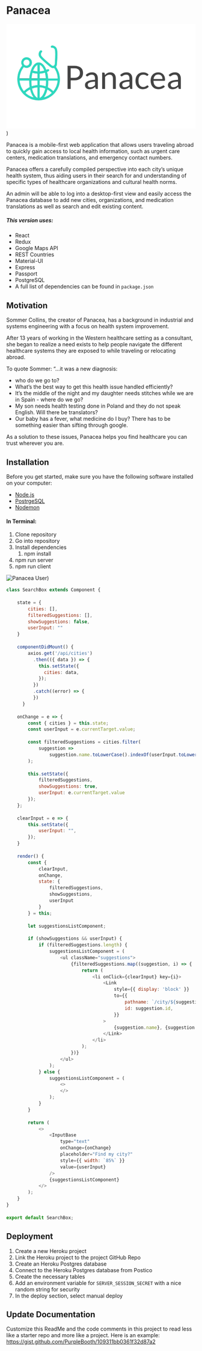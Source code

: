 # Panacea # 

![Panacea Logo](src/images/panacealogo.png))

Panacea is a mobile-first web application that allows users traveling abroad to quickly gain access to local health information, such as urgent care centers, medication translations, and emergency contact numbers.

Panacea offers a carefully compiled perspective into each city’s unique health system, thus aiding users in their search for and understanding of specific types of healthcare organizations and cultural health norms.  

An admin will be able to log into a desktop-first view and easily access the Panacea database to add new cities, organizations, and medication translations as well as search and edit existing content.

##### This version uses: ####
* React
* Redux
* Google Maps API
* REST Countries
* Material-UI
* Express
* Passport
* PostgreSQL 
* A full list of dependencies can be found in `package.json`


## Motivation ##
Sommer Collins, the creator of Panacea, has a background in industrial and systems engineering with a focus on health system improvement.  

After 13 years of working in the Western healthcare setting as a consultant, she began to realize a need exists to help people navigate the different healthcare systems they are exposed to while traveling or relocating abroad.   

To quote Sommer:
 “...it was a new diagnosis:  
* who do we go to?  
* What’s the best way to get this health issue handled efficiently?  
* It’s the middle of the night and my daughter needs stitches while we are in Spain - where do we go?
* My son needs health testing done in Poland and they do not speak English. Will there be translators?
* Our baby has a fever, what medicine do I buy?  There has to be something easier than sifting through google. 

As a solution to these issues, Panacea helps you find healthcare you can trust wherever you are. 


## Installation ##

Before you get started, make sure you have the following software installed on your computer:

- [Node.js](https://nodejs.org/en/)
- [PostrgeSQL](https://www.postgresql.org/)
- [Nodemon](https://nodemon.io/)


#### In Terminal: ####
1. Clone repository
2. Go into repository
3. Install dependencies
    1. npm install
4. npm run server
5. npm run client


![Panacea User](src/images/panaceauser.gif))


```javascript
class SearchBox extends Component {

    state = {
        cities: [],
        filteredSuggestions: [],
        showSuggestions: false,
        userInput: ""
    }

    componentDidMount() {
        axios.get('/api/cities')
          .then(({ data }) => {
            this.setState({
              cities: data,
            });
          })
          .catch((error) => {
          })
      }

    onChange = e => {
        const { cities } = this.state;
        const userInput = e.currentTarget.value;

        const filteredSuggestions = cities.filter(
            suggestion =>
                suggestion.name.toLowerCase().indexOf(userInput.toLowerCase()) > -1
        );

        this.setState({
            filteredSuggestions,
            showSuggestions: true,
            userInput: e.currentTarget.value
        });
    };

    clearInput = e => {
        this.setState({
            userInput: "",
        });
    }

    render() {
        const {
            clearInput,
            onChange,
            state: {
                filteredSuggestions,
                showSuggestions,
                userInput
            }
        } = this;

        let suggestionsListComponent;

        if (showSuggestions && userInput) {
            if (filteredSuggestions.length) {
                suggestionsListComponent = (
                    <ul className="suggestions">
                        {filteredSuggestions.map((suggestion, i) => {
                            return (
                                <li onClick={clearInput} key={i}>
                                    <Link
                                        style={{ display: 'block' }}
                                        to={{
                                            pathname: `/city/${suggestion.name}`,
                                            id: suggestion.id,
                                        }}
                                    >
                                        {suggestion.name}, {suggestion.country_id}
                                    </Link>
                                </li>
                            );
                        })}
                    </ul>
                );
            } else {
                suggestionsListComponent = (
                    <>
                    </>
                );
            }
        }

        return (
            <>
                <InputBase
                    type="text"
                    onChange={onChange}
                    placeholder="Find my city?"
                    style={{ width: `85%` }}
                    value={userInput}
                />
                {suggestionsListComponent}
            </>
        );
    }
}

export default SearchBox;
```



## Deployment

1. Create a new Heroku project
1. Link the Heroku project to the project GitHub Repo
1. Create an Heroku Postgres database
1. Connect to the Heroku Postgres database from Postico
1. Create the necessary tables
1. Add an environment variable for `SERVER_SESSION_SECRET` with a nice random string for security
1. In the deploy section, select manual deploy

## Update Documentation

Customize this ReadMe and the code comments in this project to read less like a starter repo and more like a project. Here is an example: https://gist.github.com/PurpleBooth/109311bb0361f32d87a2
